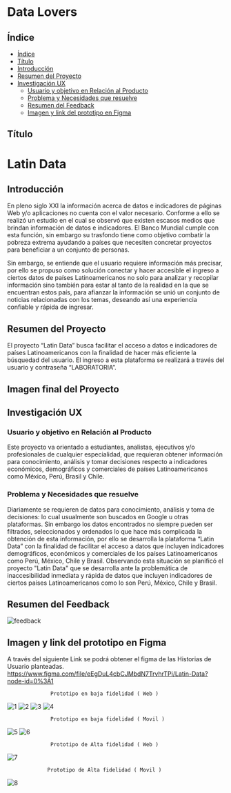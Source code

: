 # Data Lovers

## Índice

- [Índice](#índice)
- [Título](#titulo)
- [Introducción](#introduccion)
- [Resumen del Proyecto](#resumen-del-proyecto)
- [Investigación UX](#imagen-del-proyecto-final)
  - [Usuario y objetivo en Relación al Producto](#usuario-y-objetivo-en-relacion-al-producto)
  - [Problema y Necesidades que resuelve](#problema-y-necesidades-que-resuelve)
  - [Resumen del Feedback](#resumen-del-feedback)
  - [Imagen y link del prototipo en Figma](#imagen-y-link-del-prototipo-en-Figma)


## Título

# **Latin Data**

## Introducción

En pleno siglo XXI la información acerca de datos e indicadores de páginas Web y/o aplicaciones no cuenta con el valor necesario.
Conforme a ello se realizó un estudio en el cual se observó que existen escasos medios que brindan información de datos e indicadores. El Banco Mundial cumple con esta función, sin embargo su trasfondo tiene como objetivo combatir la pobreza extrema ayudando a países que necesiten concretar proyectos para beneficiar a un conjunto de personas.

Sin embargo, se entiende que el usuario requiere información más precisar, por ello se propuso como solución conectar y hacer accesible el ingreso a ciertos datos de países Latinoamericanos no solo para analizar y recopilar información sino también para estar al tanto de la realidad en la que se encuentran estos país, para afianzar la información se unió un conjunto de noticias relacionadas con los temas, deseando así una experiencia confiable y rápida de ingresar.


## Resumen del Proyecto

El proyecto “Latin Data” busca facilitar el acceso a datos e indicadores de países Latinoamericanos  con la finalidad de hacer más eficiente la búsquedad del usuario.
El ingreso a esta plataforma se realizará a través del usuario y contraseña “LABORATORIA”.


## Imagen final del Proyecto

## Investigación UX

### Usuario y objetivo en Relación al Producto

Este proyecto va orientado a estudiantes, analistas, ejecutivos y/o profesionales de cualquier especialidad, que requieran obtener información para conocimiento, análisis y tomar decisiones respecto a indicadores económicos, demográficos y comerciales de países Latinoamericanos como México, Perú, Brasil y Chile.

### Problema y Necesidades que resuelve

Diariamente se requieren de datos para conocimiento, análisis y toma de decisiones: lo cual usualmente son buscados en Google u otras plataformas. Sin embargo los datos encontrados no siempre pueden ser filtrados, seleccionados y ordenados lo que hace más complicada la obtención de esta información, por ello se desarrolla la plataforma “Latin Data” con la finalidad de facilitar el acceso a datos que incluyen indicadores demográficos, económicos y comerciales de los países Latinoamericanos como Perú, México, Chile y Brasil.
Observando esta situación se planificó el proyecto "Latin Data" que se desarrolla ante la problemática de inaccesibilidad inmediata y rápida de datos que incluyen indicadores de ciertos países Latinoamericanos como lo son Perú, México, Chile y Brasil.


## Resumen del Feedback
![feedback](reaimg/feedback.png)

## Imagen y link del prototipo en Figma

A través del siguiente Link se podrá obtener el figma de las Historias de Usuario planteadas.  https://www.figma.com/file/eEgDuL4cbCJMbdN7TrvhrTPi/Latin-Data?node-id=0%3A1

                  Prototipo en baja fidelidad ( Web )

![1](reaimg/papelylapiz1.jpg)
![2](reaimg/papelylapiz2.jpg)
![3](reaimg/papelylapiz3.jpg)
![4](reaimg/papelylapiz4.jpg)

                  Prototipo en baja fidelidad ( Movil )


![5](reaimg/papelylapiz5.jpg)
![6](reaimg/papelylapiz6.jpg)

                  Prototipo de Alta fidelidad ( Web )



![7](reaimg/Historia1.web.PNG)

                 Prototipo de Alta fidelidad ( Movil )

![8](reaimg/Historia1.mobile.PNG)